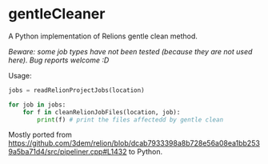 # gentleCleaner
A Python implementation of Relions gentle clean method.

*Beware: some job types have not been tested (because they are not used here). Bug reports welcome :D*

Usage:


```python
jobs = readRelionProjectJobs(location)

for job in jobs:
	for f in cleanRelionJobFiles(location, job):
		print(f) # print the files affectedd by gentle clean
```
Mostly ported from https://github.com/3dem/relion/blob/dcab7933398a8b728e56a08ea1bb2539a5ba71d4/src/pipeliner.cpp#L1432 to Python.
